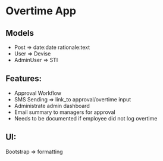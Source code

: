 # Overtime App

## Models
- Post => date:date rationale:text
- User => Devise
- AdminUser => STI

## Features:
- Approval Workflow
- SMS Sending => link_to approval/overtime input
- Administrate admin dashboard
- Email summary to managers for approval
- Needs to be documented if employee did not log overtime

## UI:
Bootstrap => formatting